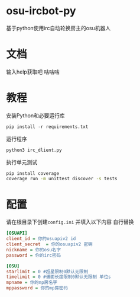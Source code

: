 # osu-ircbot-py
基于python使用irc自动轮换房主的osu机器人

# 文档
输入help获取吧 咕咕咕

# 教程
安装Python和必要运行库
```python
pip install -r requirements.txt
```
运行程序
```bash
python3 irc_dlient.py
```
执行单元测试
```bash
pip install coverage
coverage run -m unittest discover -s tests
```


# 配置
请在根目录下创建`config.ini` 并填入以下内容 自行替换
```ini
[OSUAPI]
client_id = 你的osuapiv2 id
client_secret  = 你的osuapiv2 密钥
nickname = 你的osu名字
password = 你的irc密码

[OSU]
starlimit = 0 #超星限制0默认无限制
timelimit = 0 #谱面长度限制0默认无限制 单位s
mpname = 你的mp房名字
mppassword = 你的mp房密码
```
